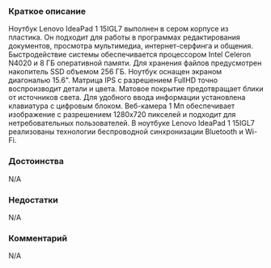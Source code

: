 ### **Краткое описание**
Ноутбук Lenovo IdeaPad 1 15IGL7 выполнен в сером корпусе из пластика. Он подходит для работы в программах редактирования документов, просмотра мультимедиа, интернет-серфинга и общения. Быстродействие системы обеспечивается процессором Intel Celeron N4020 и 8 ГБ оперативной памяти. Для хранения файлов предусмотрен накопитель SSD объемом 256 ГБ.  Ноутбук оснащен экраном диагональю 15.6". Матрица IPS с разрешением FullHD точно воспроизводит детали и цвета. Матовое покрытие предотвращает блики от источников света. Для удобного ввода информации установлена клавиатура с цифровым блоком. Веб-камера 1 Мп обеспечивает изображение с разрешением 1280x720 пикселей и подходит для нетребовательных пользователей. В ноутбуке Lenovo IdeaPad 1 15IGL7 реализованы технологии беспроводной синхронизации Bluetooth и Wi-Fi.

### **Достоинства**
N/A

### **Недостатки**
N/A

### **Комментарий**
N/A
